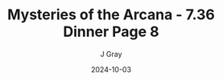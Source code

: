 ---
title: 'Mysteries of the Arcana - 7.36 Dinner Page 8'
alt: 'Mysteries of the Arcana'
date: '2024-10-03'
author: 'J Gray'
artist: 'Keira'
---
